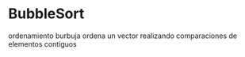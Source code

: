 BubbleSort
==========
ordenamiento burbuja
ordena un vector realizando comparaciones de elementos contiguos
